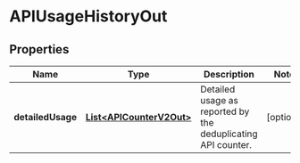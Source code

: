

# APIUsageHistoryOut


## Properties

| Name | Type | Description | Notes |
|------------ | ------------- | ------------- | -------------|
|**detailedUsage** | [**List&lt;APICounterV2Out&gt;**](APICounterV2Out.md) | Detailed usage as reported by the deduplicating API counter. |  [optional] |



